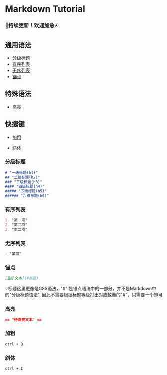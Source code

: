 # Markdown Tutorial

### 🚧持续更新！欢迎加急⚡

## 通用语法

- [分级标题](#分级标题)
- [有序列表](#有序列表)
- [无序列表](#无序列表)
- [锚点](#锚点)

## 特殊语法

- [高亮](#高亮)

## 快捷键

- [加粗](#加粗)

- [斜体](#斜体)



### 分级标题

``` markdown
# "一级标题(h1)"
## "二级标题(h2)"
### "三级标题(h3)"
#### "四级标题(h4)"
##### "五级标题(h5)"
###### "六级标题(h6)"
```




### 有序列表

```markdown
1. "第一项"
2. "第二项"
3. "第二项"
```




### 无序列表

``` markdown
- "某项"
```



### 锚点

``` markdown
[显示文本](#标题)
```

💡标题这里更像是CSS语法，"#" 是锚点语法中的一部分，并不是Markdown中的"分级标题语法", 因此不需要根据标题等级打出对应数量的"#"，只需要一个即可



### 高亮

``` markdown
== "待高亮文本" ==
```



### 加粗

``` markdown
ctrl + B
```



### 斜体

``` markdown
ctrl + I
```

